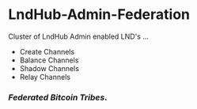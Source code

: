 # LndHub-Admin-Federation

Cluster of LndHub Admin enabled LND's ...

- Create Channels 
- Balance Channels
- Shadow Channels
- Relay Channels

### _Federated Bitcoin Tribes_.
